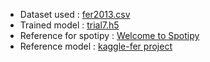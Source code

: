 - Dataset used           :  [fer2013.csv](https://drive.google.com/file/d/13pyFx5UlQ7Oed78K-F90o3QVl6neixXZ/view?usp=sharing)
- Trained model          :  [trial7.h5](https://drive.google.com/file/d/1vaBGetfHpOKHa1J20uKb05scMRQkqrjH/view?usp=sharing)
- Reference for spotipy  : [Welcome to Spotipy](https://spotipy.readthedocs.io/en/latest/)
- Reference model        : [kaggle-fer project](https://drive.google.com/file/d/1VTkqygeo33QO-obDpCdsD2_bU0fUmR3N/view?usp=sharing)
